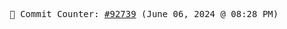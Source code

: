<p align="center">
    <samp>
        📮 Commit Counter: <a href="https://github.com/Javascript-void0/Javascript-void0/commits/main">#92739</a> (June 06, 2024 @ 08:28 PM)
    </samp>
</p>